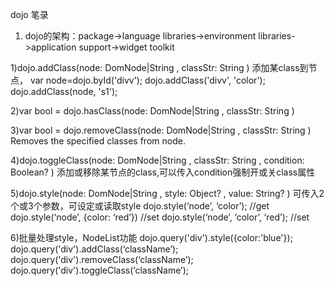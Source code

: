dojo 笔录
1. dojo的架构：package->language libraries->environment libraries->application support->widget toolkit

1)dojo.addClass(node: DomNode|String , classStr: String )
添加某class到节点，
var node=dojo.byId('divv');
dojo.addClass('divv', 'color');
dojo.addClass(node, 's1');
 
2)var bool = dojo.hasClass(node: DomNode|String , classStr: String )  
 
3)var bool = dojo.removeClass(node: DomNode|String , classStr: String )
Removes the specified classes from node.
 
4)dojo.toggleClass(node: DomNode|String , classStr: String , condition: Boolean? )
添加或移除某节点的class,可以传入condition强制开或关class属性
 
5)dojo.style(node: DomNode|String , style: Object? , value: String? )
可传入2个或3个参数，可设定或读取style
dojo.style(‘node’, ‘color’);           //get
dojo.style(‘node’, {color: ‘red’})     //set
dojo.style(‘node’, ‘color’, ‘red’); //set
 
6)批量处理style，NodeList功能
dojo.query('div').style({color:'blue'});
dojo.query('div').addClass(‘className’);
dojo.query('div').removeClass(‘className’);
dojo.query('div').toggleClass(‘className’);